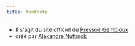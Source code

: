 ```yaml
---
title: footnote
---
```


* Il s'agit du site officiel du [Pressoir Gembloux](https://github.com/alexnuttinck/gatsby-lepressoir)
* créé par [Alexandre Nuttinck](https://www.linkedin.com/in/alexandre-nuttinck/)

